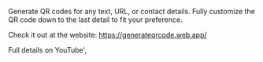 Generate QR codes for any text, URL, or contact details. 
Fully customize the QR code down to the last detail to fit your preference. 

Check it out at the website: https://generateqrcode.web.app/

Full details on YouTube',
